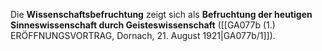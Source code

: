 
Die **Wissenschaftsbefruchtung** zeigt sich als **Befruchtung der heutigen Sinneswissenschaft durch Geisteswissenschaft** ([[GA077b (1.) ERÖFFNUNGSVORTRAG, Dornach, 21. August 1921|GA077b/1]]).
